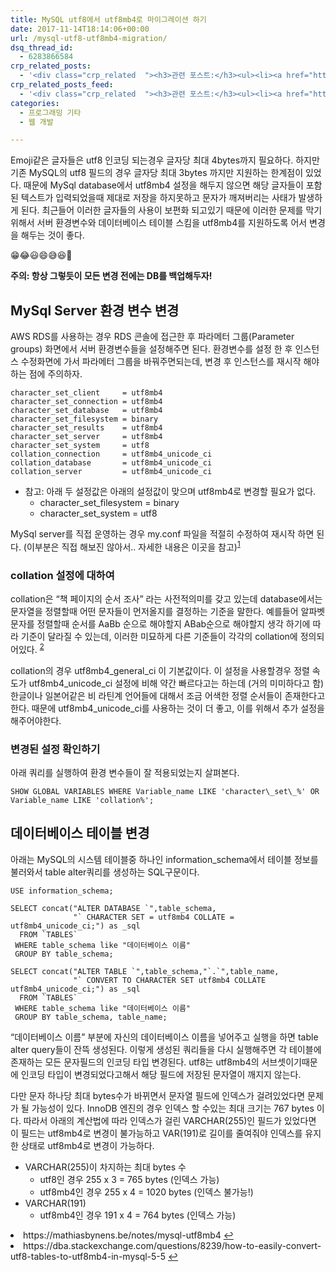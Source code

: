 ```yaml
---
title: MySQL utf8에서 utf8mb4로 마이그레이션 하기
date: 2017-11-14T18:14:06+00:00
url: /mysql-utf8-utf8mb4-migration/
dsq_thread_id:
  - 6283866584
crp_related_posts:
  - '<div class="crp_related  "><h3>관련 포스트:</h3><ul><li><a href="https://www.letmecompile.com/mysql-innodb-lock-deadlock/"     class="post-763"><span class="crp_title">MySQL InnoDB lock & deadlock 이해하기</span></a></li><li><a href="https://www.letmecompile.com/eb-ec2-instance-graceful-shutdown/"     class="post-824"><span class="crp_title">Elastic Beanstalk 및 EC2 인스턴스 Graceful shutdown 설정</span></a></li><li><a href="https://www.letmecompile.com/certificate-file-format-extensions-comparison/"     class="post-792"><span class="crp_title">인증서 파일 형식 및 확장자의 차이점 비교 설명 (Certificate file format&hellip;</span></a></li><li><a href="https://www.letmecompile.com/mysql-innodb-auto-increment-%ec%84%b1%eb%8a%a5-%ec%b5%9c%ec%a0%81%ed%99%94/"     class="post-750"><span class="crp_title">MySQL - InnoDB Auto Increment 성능 최적화</span></a></li><li><a href="https://www.letmecompile.com/shotcut-linux-server-video-generation/"     class="post-753"><span class="crp_title">Shotcut을 이용하여 리눅스 서버에서 템플릿 기반의 동영상 만들기</span></a></li></ul><div class="crp_clear"></div></div>'
crp_related_posts_feed:
  - '<div class="crp_related  "><h3>관련 포스트:</h3><ul><li><a href="https://www.letmecompile.com/mysql-innodb-lock-deadlock/"     class="post-763"><span class="crp_title">MySQL InnoDB lock & deadlock 이해하기</span></a></li><li><a href="https://www.letmecompile.com/eb-ec2-instance-graceful-shutdown/"     class="post-824"><span class="crp_title">Elastic Beanstalk 및 EC2 인스턴스 Graceful shutdown 설정</span></a></li><li><a href="https://www.letmecompile.com/certificate-file-format-extensions-comparison/"     class="post-792"><span class="crp_title">인증서 파일 형식 및 확장자의 차이점 비교 설명 (Certificate file format&hellip;</span></a></li><li><a href="https://www.letmecompile.com/mysql-innodb-auto-increment-%ec%84%b1%eb%8a%a5-%ec%b5%9c%ec%a0%81%ed%99%94/"     class="post-750"><span class="crp_title">MySQL - InnoDB Auto Increment 성능 최적화</span></a></li><li><a href="https://www.letmecompile.com/shotcut-linux-server-video-generation/"     class="post-753"><span class="crp_title">Shotcut을 이용하여 리눅스 서버에서 템플릿 기반의 동영상 만들기</span></a></li></ul><div class="crp_clear"></div></div>'
categories:
  - 프로그래밍 기타
  - 웹 개발

---
```

Emoji같은 글자들은 utf8 인코딩 되는경우 글자당 최대 4bytes까지 필요하다. 하지만 기존 MySQL의 utf8 필드의 경우 글자당 최대 3bytes 까지만 지원하는 한계점이 있었다. 때문에 MySql database에서 utf8mb4 설정을 해두지 않으면 해당 글자들이 포함된 텍스트가 입력되었을때 제대로 저장을 하지못하고 문자가 깨져버리는 사태가 발생하게 된다. 최근들어 이러한 글자들의 사용이 보편화 되고있기 때문에 이러한 문제를 막기 위해서 서버 환경변수와 데이터베이스 테이블 스킴을 utf8mb4를 지원하도록 어서 변경을 해두는 것이 좋다.

😁😂😃😄😅😆💩

**주의: 항상 그렇듯이 모든 변경 전에는 DB를 백업해두자!**

## MySql Server 환경 변수 변경

AWS RDS를 사용하는 경우 RDS 콘솔에 접근한 후 파라메터 그룹(Parameter groups) 화면에서 서버 환경변수들을 설정해주면 된다. 환경변수를 설정 한 후 인스턴스 수정화면에 가서 파라메터 그룹을 바꿔주면되는데, 변경 후 인스턴스를 재시작 해야하는 점에 주의하자.

    character_set_client     = utf8mb4            
    character_set_connection = utf8mb4            
    character_set_database   = utf8mb4            
    character_set_filesystem = binary             
    character_set_results    = utf8mb4            
    character_set_server     = utf8mb4            
    character_set_system     = utf8               
    collation_connection     = utf8mb4_unicode_ci 
    collation_database       = utf8mb4_unicode_ci 
    collation_server         = utf8mb4_unicode_ci
    

  * 참고: 아래 두 설정값은 아래의 설정값이 맞으며 utf8mb4로 변경할 필요가 없다. 
      * character\_set\_filesystem = binary
      * character\_set\_system = utf8

MySql server를 직접 운영하는 경우 my.conf 파일을 적절히 수정하여 재시작 하면 된다. (이부분은 직접 해보진 않아서.. 자세한 내용은 이곳을 참고)<sup id="fnref-691-change"><a href="#fn-691-change" class="jetpack-footnote">1</a></sup>

### collation 설정에 대하여

collation은 &#8220;책 페이지의 순서 조사&#8221; 라는 사전적의미를 갖고 있는데 database에서는 문자열을 정렬할때 어떤 문자들이 먼저올지를 결정하는 기준을 말한다. 예를들어 알파벳 문자를 정렬할때 순서를 AaBb 순으로 해야할지 ABab순으로 해야할지 생각 하기에 따라 기준이 달라질 수 있는데, 이러한 미묘하게 다른 기준들이 각각의 collation에 정의되어있다. <sup id="fnref-691-query"><a href="#fn-691-query" class="jetpack-footnote">2</a></sup>

collation의 경우 utf8mb4\_general\_ci 이 기본값이다. 이 설정을 사용할경우 정렬 속도가 utf8mb4\_unicode\_ci 설정에 비해 약간 빠르다고는 하는데 (거의 미미하다고 함) 한글이나 일본어같은 비 라틴계 언어들에 대해서 조금 어색한 정렬 순서들이 존재한다고 한다. 때문에 utf8mb4\_unicode\_ci를 사용하는 것이 더 좋고, 이를 위해서 추가 설정을 해주어야한다.

### 변경된 설정 확인하기

아래 쿼리를 실행하여 환경 변수들이 잘 적용되었는지 살펴본다.

    SHOW GLOBAL VARIABLES WHERE Variable_name LIKE 'character\_set\_%' OR Variable_name LIKE 'collation%';
    

## 데이터베이스 테이블 변경

아래는 MySQL의 시스템 테이블중 하나인 information_schema에서 테이블 정보를 불러와서 table alter쿼리를 생성하는 SQL구문이다.

    USE information_schema;
    
    SELECT concat("ALTER DATABASE `",table_schema,
                  "` CHARACTER SET = utf8mb4 COLLATE = utf8mb4_unicode_ci;") as _sql
      FROM `TABLES`
     WHERE table_schema like "데이터베이스 이름"
     GROUP BY table_schema;
    
    SELECT concat("ALTER TABLE `",table_schema,"`.`",table_name,
                  "` CONVERT TO CHARACTER SET utf8mb4 COLLATE utf8mb4_unicode_ci;") as _sql
      FROM `TABLES`
     WHERE table_schema like "데이터베이스 이름"
     GROUP BY table_schema, table_name;
    

&#8220;데이터베이스 이름&#8221; 부분에 자신의 데이터베이스 이름을 넣어주고 실행을 하면 table alter query들이 잔뜩 생성된다. 이렇게 생성된 쿼리들을 다시 실행해주면 각 테이블에 존재하는 모든 문자필드의 인코딩 타입 변경된다. utf8는 utf8mb4의 서브셋이기때문에 인코딩 타입이 변경되었다고해서 해당 필드에 저장된 문자열이 깨지지 않는다.

다만 문자 하나당 최대 bytes수가 바뀌면서 문자열 필드에 인덱스가 걸려있었다면 문제가 될 가능성이 있다. InnoDB 엔진의 경우 인덱스 할 수있는 최대 크기는 767 bytes 이다. 따라서 아래의 계산법에 따라 인덱스가 걸린 VARCHAR(255)인 필드가 있었다면 이 필드는 utf8mb4로 변경이 불가능하고 VAR(191)로 길이를 줄여줘야 인덱스를 유지한 상태로 utf8mb4로 변경이 가능하다.

  * VARCHAR(255)이 차지하는 최대 bytes 수 
      * utf8인 경우 255 x 3 = 765 bytes (인덱스 가능)
      * utf8mb4인 경우 255 x 4 = 1020 bytes (인덱스 불가능!)
  * VARCHAR(191) 
      * utf8mb4인 경우 191 x 4 = 764 bytes (인덱스 가능)

<li id="fn-691-change">
  https://mathiasbynens.be/notes/mysql-utf8mb4&#160;<a href="#fnref-691-change">&#8617;</a>
</li>
<li id="fn-691-query">
  https://dba.stackexchange.com/questions/8239/how-to-easily-convert-utf8-tables-to-utf8mb4-in-mysql-5-5&#160;<a href="#fnref-691-query">&#8617;</a> </fn></footnotes>